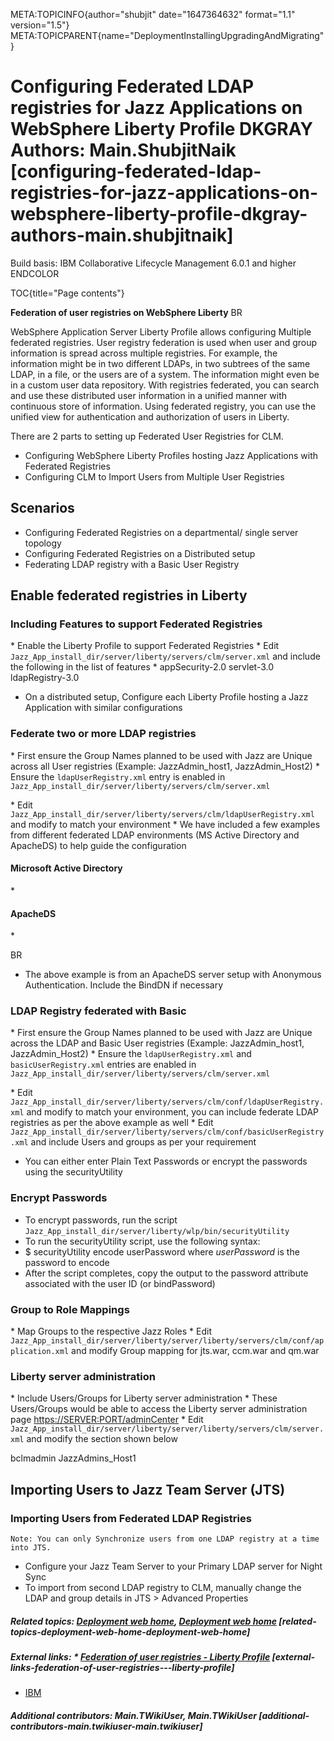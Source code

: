 META:TOPICINFO{author="shubjit" date="1647364632" format="1.1"
version="1.5"}
META:TOPICPARENT{name="DeploymentInstallingUpgradingAndMigrating"}

# Configuring Federated LDAP registries for Jazz Applications on WebSphere Liberty Profile DKGRAY Authors: Main.ShubjitNaik [configuring-federated-ldap-registries-for-jazz-applications-on-websphere-liberty-profile-dkgray-authors-main.shubjitnaik]

Build basis: IBM Collaborative Lifecycle Management 6.0.1 and higher
ENDCOLOR

TOC{title="Page contents"}

**Federation of user registries on WebSphere Liberty** BR

WebSphere Application Server Liberty Profile allows configuring Multiple
federated registries. User registry federation is used when user and
group information is spread across multiple registries. For example, the
information might be in two different LDAPs, in two subtrees of the same
LDAP, in a file, or the users are of a system. The information might
even be in a custom user data repository. With registries federated, you
can search and use these distributed user information in a unified
manner with continuous store of information. Using federated registry,
you can use the unified view for authentication and authorization of
users in Liberty.

There are 2 parts to setting up Federated User Registries for CLM.

-   Configuring WebSphere Liberty Profiles hosting Jazz Applications
    with Federated Registries
-   Configuring CLM to Import Users from Multiple User Registries

## Scenarios

-   Configuring Federated Registries on a departmental/ single server
    topology
-   Configuring Federated Registries on a Distributed setup
-   Federating LDAP registry with a Basic User Registry

## Enable federated registries in Liberty

### Including Features to support Federated Registries

\* Enable the Liberty Profile to support Federated Registries \* Edit
`Jazz_App_install_dir/server/liberty/servers/clm/server.xml` and include
the following in the list of features \* appSecurity-2.0 servlet-3.0
ldapRegistry-3.0

-   On a distributed setup, Configure each Liberty Profile hosting a
    Jazz Application with similar configurations

### Federate two or more LDAP registries

\* First ensure the Group Names planned to be used with Jazz are Unique
across all User registries (Example: JazzAdmin_host1, JazzAdmin_Host2)
\* Ensure the `ldapUserRegistry.xml` entry is enabled in
`Jazz_App_install_dir/server/liberty/servers/clm/server.xml`

\* Edit
`Jazz_App_install_dir/server/liberty/servers/clm/ldapUserRegistry.xml`
and modify to match your environment \* We have included a few examples
from different federated LDAP environments (MS Active Directory and
ApacheDS) to help guide the configuration

#### Microsoft Active Directory

\*

#### ApacheDS

\*

BR

-   The above example is from an ApacheDS server setup with Anonymous
    Authentication. Include the BindDN if necessary

### LDAP Registry federated with Basic

\* First ensure the Group Names planned to be used with Jazz are Unique
across the LDAP and Basic User registries (Example: JazzAdmin_host1,
JazzAdmin_Host2) \* Ensure the `ldapUserRegistry.xml` and
`basicUserRegistry.xml` entries are enabled in
`Jazz_App_install_dir/server/liberty/servers/clm/server.xml`

\* Edit
`Jazz_App_install_dir/server/liberty/servers/clm/conf/ldapUserRegistry.xml`
and modify to match your environment, you can include federate LDAP
registries as per the above example as well \* Edit
`Jazz_App_install_dir/server/liberty/servers/clm/conf/basicUserRegistry.xml`
and include Users and groups as per your requirement

-   You can either enter Plain Text Passwords or encrypt the passwords
    using the securityUtility

### Encrypt Passwords

-   To encrypt passwords, run the script
    `Jazz_App_install_dir/server/liberty/wlp/bin/securityUtility`
-   To run the securityUtility script, use the following syntax:
-   \$ securityUtility encode userPassword where *userPassword* is the
    password to encode
-   After the script completes, copy the output to the password
    attribute associated with the user ID (or bindPassword)

### Group to Role Mappings

\* Map Groups to the respective Jazz Roles \* Edit
`Jazz_App_install_dir/server/liberty/server/liberty/servers/clm/conf/application.xml`
and modify Group mapping for jts.war, ccm.war and qm.war

### Liberty server administration

\* Include Users/Groups for Liberty server administration \* These
Users/Groups would be able to access the Liberty server administration
page [https://SERVER:PORT/adminCenter](https://SERVER:PORT/adminCenter)
\* Edit
`Jazz_App_install_dir/server/liberty/server/liberty/servers/clm/server.xml`
and modify the section shown below

bclmadmin JazzAdmins_Host1

## Importing Users to Jazz Team Server (JTS)

### Importing Users from Federated LDAP Registries

`Note: You can only Synchronize users from one LDAP registry at a time into JTS.`

-   Configure your Jazz Team Server to your Primary LDAP server for
    Night Sync
-   To import from second LDAP registry to CLM, manually change the LDAP
    and group details in JTS \> Advanced Properties

##### Related topics: [Deployment web home](DeploymentWebHome), [Deployment web home](DeploymentWebHome) [related-topics-deployment-web-home-deployment-web-home]

##### External links: \* [Federation of user registries - Liberty Profile](https://www.ibm.com/support/knowledgecenter/SSAW57_8.5.5/com.ibm.websphere.wlp.nd.multiplatform.doc/ae/cwlp_repository_federation.html) [external-links-federation-of-user-registries---liberty-profile]

-   [IBM](https://www.ibm.com)

##### Additional contributors: Main.TWikiUser, Main.TWikiUser [additional-contributors-main.twikiuser-main.twikiuser]
